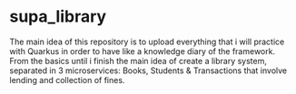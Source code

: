 # supa_library
The main idea of this repository is to upload everything that i will practice with Quarkus in order to have like a knowledge diary of the framework. 
From the basics until i finish the main idea of create a library system, separated in 3 microservices: Books, Students & Transactions that involve lending and collection of fines.